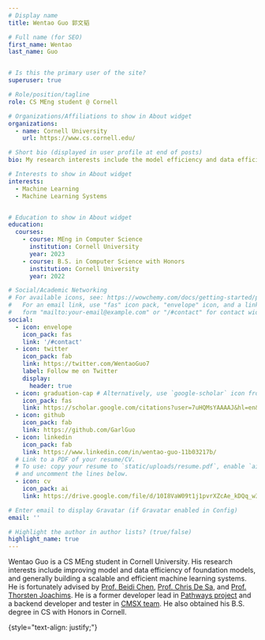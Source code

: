 ```yaml
---
# Display name
title: Wentao Guo 郭文韬

# Full name (for SEO)
first_name: Wentao
last_name: Guo


# Is this the primary user of the site?
superuser: true

# Role/position/tagline
role: CS MEng student @ Cornell

# Organizations/Affiliations to show in About widget
organizations:
  - name: Cornell University
    url: https://www.cs.cornell.edu/

# Short bio (displayed in user profile at end of posts)
bio: My research interests include the model efficiency and data efficiency of foundation model training.

# Interests to show in About widget
interests:
  - Machine Learning
  - Machine Learning Systems


# Education to show in About widget
education:
  courses:
    - course: MEng in Computer Science
      institution: Cornell University
      year: 2023
    - course: B.S. in Computer Science with Honors
      institution: Cornell University
      year: 2022

# Social/Academic Networking
# For available icons, see: https://wowchemy.com/docs/getting-started/page-builder/#icons
#   For an email link, use "fas" icon pack, "envelope" icon, and a link in the
#   form "mailto:your-email@example.com" or "/#contact" for contact widget.
social:
  - icon: envelope
    icon_pack: fas
    link: '/#contact'
  - icon: twitter
    icon_pack: fab
    link: https://twitter.com/WentaoGuo7
    label: Follow me on Twitter
    display:
      header: true
  - icon: graduation-cap # Alternatively, use `google-scholar` icon from `ai` icon pack
    icon_pack: fas
    link: https://scholar.google.com/citations?user=7uHQMsYAAAAJ&hl=en&oi=ao
  - icon: github
    icon_pack: fab
    link: https://github.com/GarlGuo
  - icon: linkedin
    icon_pack: fab
    link: https://www.linkedin.com/in/wentao-guo-11b03217b/
  # Link to a PDF of your resume/CV.
  # To use: copy your resume to `static/uploads/resume.pdf`, enable `ai` icons in `params.yaml`,
  # and uncomment the lines below.
  - icon: cv
    icon_pack: ai
    link: https://drive.google.com/file/d/10I8VaW09t1j1pvrXZcAe_kDQq_w3RhdE/view

# Enter email to display Gravatar (if Gravatar enabled in Config)
email: ''

# Highlight the author in author lists? (true/false)
highlight_name: true
---
```


Wentao Guo is a CS MEng student in Cornell University. His research interests include improving model and data efficiency of foundation models, and generally building a scalable and efficient machine learning systems. He is fortunately advised by [Prof. Beidi Chen](https://www.andrew.cmu.edu/user/beidic/), [Prof. Chris De Sa](https://www.cs.cornell.edu/~cdesa/), and [Prof. Thorsten Joachims](https://www.cs.cornell.edu/people/tj/). He is a former developer lead in [Pathways project](www.pathways.edu) and a backend developer and tester in [CMSX team](https://www.cs.cornell.edu/Projects/cms/cmsx/). He also obtained his B.S. degree in CS with Honors in Cornell.

{style="text-align: justify;"}
